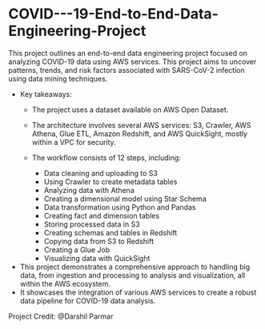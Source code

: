 # COVID---19-End-to-End-Data-Engineering-Project
This project outlines an end-to-end data engineering project focused on analyzing COVID-19 data using AWS services. This project aims to uncover patterns, trends, and risk factors associated with SARS-CoV-2 infection using data mining techniques.

* Key takeaways:
    * The project uses a dataset available on AWS Open Dataset.
    * The architecture involves several AWS services: S3, Crawler, AWS Athena, Glue ETL, Amazon Redshift, and AWS QuickSight, mostly within a VPC for security.
    * The workflow consists of 12 steps, including:

        * Data cleaning and uploading to S3
        * Using Crawler to create metadata tables
        * Analyzing data with Athena
        * Creating a dimensional model using Star Schema
        * Data transformation using Python and Pandas
        * Creating fact and dimension tables
        * Storing processed data in S3
        * Creating schemas and tables in Redshift
        * Copying data from S3 to Redshift
        * Creating a Glue Job
        * Visualizing data with QuickSight
* This project demonstrates a comprehensive approach to handling big data, from ingestion and processing to analysis and visualization, all within the AWS ecosystem.
* It showcases the integration of various AWS services to create a robust data pipeline for COVID-19 data analysis.


Project Credit: @Darshil Parmar
